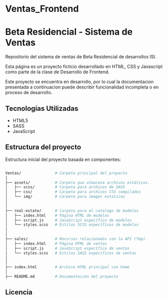 # Ventas_Frontend
# Beta Residencial - Sistema de Ventas

Repositorio del sistema de ventas de Beta Residencial de desarrollos ISI.

Esta página es un proyecto ficticio desarrollado en HTML, CSS y Javascript como parte de la clase de Desarrollo de Frontend.

Este proyecto se encuentra en desarrollo, por lo cual la documentacion presentada a continuacion puede describir funcionalidad incompleta o en proceso de desarrollo.

## Tecnologías Utilizadas

- HTML5
- SASS
- JavaScript

## Estructura del proyecto

Estructura inicial del proyecto basada en componentes:

```bash

Ventas/               # Carpeta principal del proyecto
│
├── assets/           # Carpeta que almacena archivos estáticos.
│   ├── scss/         # Carpeta para archivos de SASS
│   ├── css/          # Carpeta para archivos CSS compilados
│   └── img/          # Carpeta para images estaticas
│
│
├── real-estate/      # Carpeta para el catalogo de modelos
│   ├── index.html    # Página HTML de modelos
│   ├── script.js     # JavaScript específico de modelos
│   └── styles.scss   # Estilos SCSS específicos de modelos
│
│
├── sales/            # Recursos relacionados con la API (Tmp).
│   ├── index.html    # Página HTML de ventas
│   ├── script.js     # JavaScript específico de ventas
│   └── styles.scss   # Estilos SASS específicos de ventas
│
│
├── index.html        # Archivo HTML principal con home
│
├── README.md         # Documentación del proyecto

```

## Licencia

